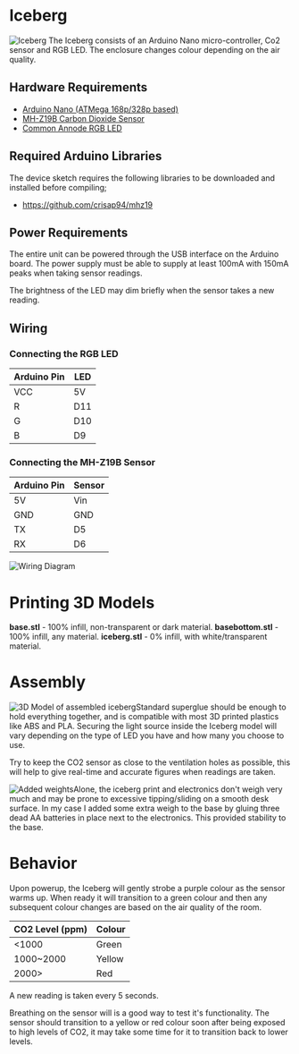 
# Iceberg
![Iceberg](https://i.imgur.com/Mgnwihm.jpg)
The Iceberg consists of an Arduino Nano micro-controller, Co2 sensor and RGB LED. The enclosure changes colour depending on the air quality. 

## Hardware Requirements

- [Arduino Nano (ATMega 168p/328p based)](https://www.aliexpress.com/wholesale?catId=0&initiative_id=SB_20200617024300&SearchText=Arduino%20Nano)
- [MH-Z19B Carbon Dioxide Sensor](https://www.aliexpress.com/wholesale?catId=0&initiative_id=SB_20200617024414&SearchText=MH-z19B)
- [Common Annode RGB LED](https://www.aliexpress.com/wholesale?catId=0&initiative_id=SB_20200617033856&SearchText=Common%20Anode%20RGB%20LED)

## Required Arduino Libraries

The device sketch requires the following libraries to be downloaded and installed before compiling;

- https://github.com/crisap94/mhz19


## Power Requirements

The entire unit can be powered through the USB interface on the Arduino board. The power supply must be able to supply at least 100mA with 150mA peaks when taking sensor readings. 

The brightness of the LED may dim briefly when the sensor takes a new reading. 

## Wiring
### Connecting the RGB LED
|Arduino Pin | LED |
|--|--|
| VCC | 5V |
| R | D11 |
| G | D10 |
| B | D9 |

### Connecting the MH-Z19B Sensor
| Arduino Pin | Sensor |
|--|--|
| 5V | Vin |
| GND | GND |
| TX | D5|
| RX | D6 |

![Wiring Diagram](https://i.imgur.com/zDaUwN7.png)

# Printing 3D Models
**base.stl** - 100% infill, non-transparent or dark material.
**basebottom.stl** - 100% infill, any material.
**iceberg.stl** - 0% infill, with white/transparent material.

# Assembly
![3D Model of assembled iceberg](https://i.imgur.com/SOvHJho.png)Standard superglue should be enough to hold everything together, and is compatible with most 3D printed plastics like ABS and PLA. Securing the light source inside the Iceberg model will vary depending on the type of LED you have and how many you choose to use. 

Try to keep the CO2 sensor as close to the ventilation holes as possible, this will help to give real-time and accurate figures when readings are taken. 

![Added weights](https://i.imgur.com/7aDDEvX.jpg)Alone, the iceberg print and electronics don't weigh very much and may be prone to excessive tipping/sliding on a smooth desk surface. In my case I added some extra weigh to the base by gluing three dead AA batteries in place next to the electronics. This provided stability to the base. 

# Behavior
Upon powerup, the Iceberg will gently strobe a purple colour as the sensor warms up. When ready it will transition to a green colour and then any subsequent colour changes are based on the air quality of the room. 

|CO2 Level (ppm)| Colour |
|--|--|
| <1000| Green |
|1000~2000|Yellow|
|2000>|Red|

A new reading is taken every 5 seconds. 

Breathing on the sensor will is a good way to test it's functionality. The sensor should transition to a yellow or red colour soon after being exposed to high levels of CO2, it may take some time for it to transition back to lower levels. 